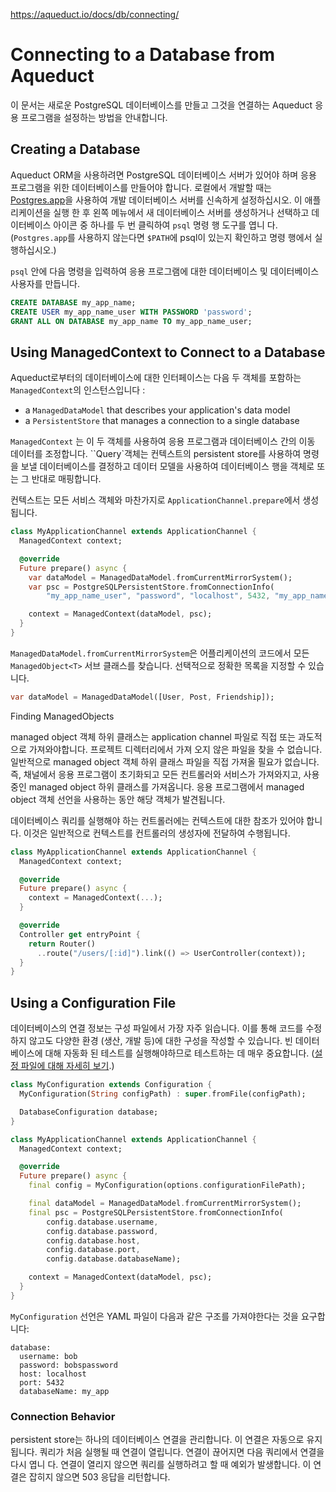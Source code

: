 https://aqueduct.io/docs/db/connecting/

# Connecting to a Database from Aqueduct

이 문서는 새로운 PostgreSQL 데이터베이스를 만들고 그것을 연결하는 Aqueduct 응용 프로그램을 설정하는 방법을 안내합니다.

## Creating a Database

Aqueduct ORM을 사용하려면 PostgreSQL 데이터베이스 서버가 있어야 하며 응용 프로그램을 위한 데이터베이스를 만들어야 합니다. 로컬에서 개발할 때는 [Postgres.app](https://postgresapp.com)을 사용하여 개발 데이터베이스 서버를 신속하게 설정하십시오. 이 애플리케이션을 실행 한 후 왼쪽 메뉴에서 새 데이터베이스 서버를 생성하거나 선택하고 데이터베이스 아이콘 중 하나를 두 번 클릭하여 `psql` 명령 행 도구를 엽니 다. (`Postgres.app`를 사용하지 않는다면 `$PATH`에 psql이 있는지 확인하고 명령 행에서 실행하십시오.)

`psql` 안에 다음 명령을 입력하여 응용 프로그램에 대한 데이터베이스 및 데이터베이스 사용자를 만듭니다.

```sql
CREATE DATABASE my_app_name;
CREATE USER my_app_name_user WITH PASSWORD 'password';
GRANT ALL ON DATABASE my_app_name TO my_app_name_user;
```

## Using ManagedContext to Connect to a Database

Aqueduct로부터의 데이터베이스에 대한 인터페이스는 다음 두 객체를 포함하는`ManagedContext`의 인스턴스입니다 :

- a `ManagedDataModel` that describes your application's data model
- a `PersistentStore` that manages a connection to a single database

`ManagedContext` 는 이 두 객체를 사용하여 응용 프로그램과 데이터베이스 간의 이동 데이터를 조정합니다. ``Query<T>`객체는 컨텍스트의 persistent store를 사용하여 명령을 보낼 데이터베이스를 결정하고 데이터 모델을 사용하여 데이터베이스 행을 객체로 또는 그 반대로 매핑합니다.

컨텍스트는 모든 서비스 객체와 마찬가지로 `ApplicationChannel.prepare`에서 생성됩니다.

```dart
class MyApplicationChannel extends ApplicationChannel {
  ManagedContext context;

  @override
  Future prepare() async {
    var dataModel = ManagedDataModel.fromCurrentMirrorSystem();
    var psc = PostgreSQLPersistentStore.fromConnectionInfo(
        "my_app_name_user", "password", "localhost", 5432, "my_app_name");

    context = ManagedContext(dataModel, psc);
  }
}
```

`ManagedDataModel.fromCurrentMirrorSystem`은 어플리케이션의 코드에서 모든 `ManagedObject<T>` 서브 클래스를 찾습니다. 선택적으로 정확한 목록을 지정할 수 있습니다.

```dart
var dataModel = ManagedDataModel([User, Post, Friendship]);
```

Finding ManagedObjects

managed  object 객체 하위 클래스는 application channel 파일로 직접 또는 과도적으로 가져와야합니다. 프로젝트 디렉터리에서 가져 오지 않은 파일을 찾을 수 없습니다. 일반적으로 managed  object 객체 하위 클래스 파일을 직접 가져올 필요가 없습니다. 즉, 채널에서 응용 프로그램이 초기화되고 모든 컨트롤러와 서비스가 가져와지고, 사용중인 managed  object 하위 클래스를 가져옵니다. 응용 프로그램에서 managed  object 객체 선언을 사용하는 동안 해당 객체가 발견됩니다.

데이터베이스 쿼리를 실행해야 하는 컨트롤러에는 컨텍스트에 대한 참조가 있어야 합니다. 이것은 일반적으로 컨텍스트를 컨트롤러의 생성자에 전달하여 수행됩니다.

```dart
class MyApplicationChannel extends ApplicationChannel {
  ManagedContext context;

  @override
  Future prepare() async {
    context = ManagedContext(...);
  }

  @override
  Controller get entryPoint {
    return Router()
      ..route("/users/[:id]").link(() => UserController(context));
  }
}
```

## Using a Configuration File

데이터베이스의 연결 정보는 구성 파일에서 가장 자주 읽습니다. 이를 통해 코드를 수정하지 않고도 다양한 환경 (생산, 개발 등)에 대한 구성을 작성할 수 있습니다. 빈 데이터베이스에 대해 자동화 된 테스트를 실행해야하므로 테스트하는 데 매우 중요합니다. ([설정 파일에 대해 자세히 보기](https://aqueduct.io/docs/application/configure/).)

```dart
class MyConfiguration extends Configuration {
  MyConfiguration(String configPath) : super.fromFile(configPath);

  DatabaseConfiguration database;
}

class MyApplicationChannel extends ApplicationChannel {
  ManagedContext context;

  @override
  Future prepare() async {
    final config = MyConfiguration(options.configurationFilePath);

    final dataModel = ManagedDataModel.fromCurrentMirrorSystem();
    final psc = PostgreSQLPersistentStore.fromConnectionInfo(
        config.database.username,
        config.database.password,
        config.database.host,
        config.database.port,
        config.database.databaseName);        

    context = ManagedContext(dataModel, psc);
  }
}
```

`MyConfiguration` 선언은 YAML 파일이 다음과 같은 구조를 가져야한다는 것을 요구합니다:

```
database:
  username: bob
  password: bobspassword
  host: localhost
  port: 5432
  databaseName: my_app
```

### Connection Behavior

persistent store는 하나의 데이터베이스 연결을 관리합니다. 이 연결은 자동으로 유지됩니다. 쿼리가 처음 실행될 때 연결이 열립니다. 연결이 끊어지면 다음 쿼리에서 연결을 다시 엽니 다. 연결이 열리지 않으면 쿼리를 실행하려고 할 때 예외가 발생합니다. 이 연결은 잡히지 않으면 503 응답을 리턴합니다.

